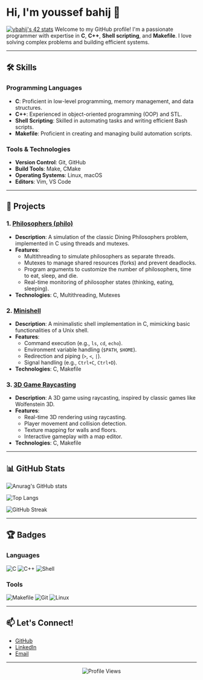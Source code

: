 # Hi, I'm youssef bahij 👋

<a href="https://github.com/oakoudad/badge42"><img src="https://badge.mediaplus.ma/greenbinary/ybahij" alt="ybahij's 42 stats" /></a>
Welcome to my GitHub profile! I'm a passionate programmer with expertise in **C**, **C++**, **Shell scripting**, and **Makefile**. I love solving complex problems and building efficient systems.

---

## 🛠️ Skills

### Programming Languages
- **C**: Proficient in low-level programming, memory management, and data structures.
- **C++**: Experienced in object-oriented programming (OOP) and STL.
- **Shell Scripting**: Skilled in automating tasks and writing efficient Bash scripts.
- **Makefile**: Proficient in creating and managing build automation scripts.

### Tools & Technologies
- **Version Control**: Git, GitHub
- **Build Tools**: Make, CMake
- **Operating Systems**: Linux, macOS
- **Editors**: Vim, VS Code

---

## 🚀 Projects

### 1. [Philosophers (philo)](https://github.com/ybahij/philo2)
- **Description**: A simulation of the classic Dining Philosophers problem, implemented in C using threads and mutexes.
- **Features**:
  - Multithreading to simulate philosophers as separate threads.
  - Mutexes to manage shared resources (forks) and prevent deadlocks.
  - Program arguments to customize the number of philosophers, time to eat, sleep, and die.
  - Real-time monitoring of philosopher states (thinking, eating, sleeping).
- **Technologies**: C, Multithreading, Mutexes

### 2. [Minishell](https://github.com/ybahij/mininshell)
- **Description**: A minimalistic shell implementation in C, mimicking basic functionalities of a Unix shell.
- **Features**:
  - Command execution (e.g., `ls`, `cd`, `echo`).
  - Environment variable handling (`$PATH`, `$HOME`).
  - Redirection and piping (`>`, `<`, `|`).
  - Signal handling (e.g., `Ctrl+C`, `Ctrl+D`).
- **Technologies**: C, Makefile

### 3. [3D Game Raycasting](https://github.com/ybahij/cub3d)
- **Description**: A 3D game using raycasting, inspired by classic games like Wolfenstein 3D.
- **Features**:
  - Real-time 3D rendering using raycasting.
  - Player movement and collision detection.
  - Texture mapping for walls and floors.
  - Interactive gameplay with a map editor.
- **Technologies**: C, Makefile

---

## 📊 GitHub Stats

![Anurag's GitHub stats](https://github-readme-stats.vercel.app/api?username=ybahij&show_icons=true&theme=transparent)

![Top Langs](https://github-readme-stats.vercel.app/api/top-langs/?username=ybahij&layout=compact&theme=transparent)

![GitHub Streak](https://streak-stats.demolab.com/?user=ybahij&theme=transparent)

---

## 🏆 Badges

### Languages
![C](https://img.shields.io/badge/C-40%25-blue)
![C++](https://img.shields.io/badge/C++-30%25-green)
![Shell](https://img.shields.io/badge/Shell-30%25-yellow)

### Tools
![Makefile](https://img.shields.io/badge/Makefile-1.16%25-lightgrey)
![Git](https://img.shields.io/badge/Git-F05032?logo=git&logoColor=white)
![Linux](https://img.shields.io/badge/Linux-FCC624?logo=linux&logoColor=black)

---

## 📫 Let's Connect!

- [GitHub](https://github.com/ybahij)
- [LinkedIn](https://www.linkedin.com/in/youssef-bahij-812b73197)
- [Email](mailto:youssefbahij2000@gmail.com)

---

<p align="center">
  <img src="https://komarev.com/ghpvc/?username=ybahij&label=Profile%20Views&color=blue&style=flat" alt="Profile Views" />
</p>
